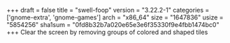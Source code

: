 +++
draft = false
title = "swell-foop"
version = "3.22.2-1"
categories = ['gnome-extra', 'gnome-games']
arch = "x86_64"
size = "1647836"
usize = "5854256"
sha1sum = "0fd8b32b7a020e65e3e6f35330f9e4fbb1474bc0"
+++
Clear the screen by removing groups of colored and shaped tiles